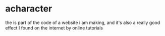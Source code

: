 # acharacter
the is part of the code of a website i am making, and it's also a really good effect I found on the internet by online tutorials
